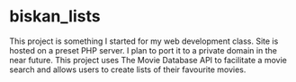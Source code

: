 # biskan_lists
This project is something I started for my web development class. Site is hosted on a preset PHP server. I plan to port it to a private domain in the near future. This project uses The Movie Database API to facilitate a movie search and allows users to create lists of their favourite movies.
